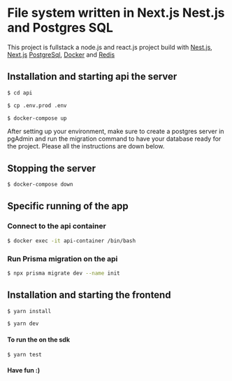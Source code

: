 # File system written in Next.js Nest.js and Postgres SQL

This project is fullstack a node.js and react.js project build with [Nest.js](https://nestjs.com/), [Next.js](https://nextjs.org/)
[PostgreSql](https://www.postgres.com/), [Docker](https://www.docker.com/) and [Redis](https://redis.io/)

## Installation and starting api the server

```bash
$ cd api
```

```bash
$ cp .env.prod .env
```

```bash
$ docker-compose up
```
After setting up your environment, make sure to create a postgres server in pgAdmin and run the migration command to have your
database ready for the project. Please all the instructions are down below.

## Stopping the server

```bash
$ docker-compose down
```

## Specific running of the app

### Connect to the api container

```bash
$ docker exec -it api-container /bin/bash
```

### Run Prisma migration on the api

```bash
$ npx prisma migrate dev --name init 
```

## Installation and starting the frontend

```bash
$ yarn install
```

```bash
$ yarn dev
```

#### To run the on the sdk

```bash
$ yarn test
```

#### Have fun :)